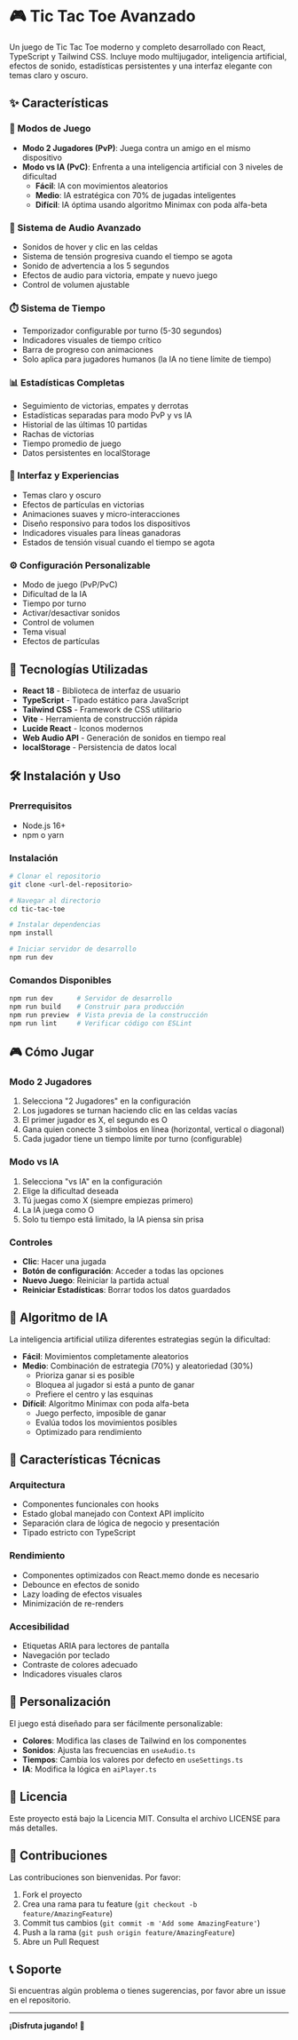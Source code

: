 # 🎮 Tic Tac Toe Avanzado

Un juego de Tic Tac Toe moderno y completo desarrollado con React, TypeScript y Tailwind CSS. Incluye modo multijugador, inteligencia artificial, efectos de sonido, estadísticas persistentes y una interfaz elegante con temas claro y oscuro.

## ✨ Características

### 🎯 Modos de Juego
- **Modo 2 Jugadores (PvP)**: Juega contra un amigo en el mismo dispositivo
- **Modo vs IA (PvC)**: Enfrenta a una inteligencia artificial con 3 niveles de dificultad
  - **Fácil**: IA con movimientos aleatorios
  - **Medio**: IA estratégica con 70% de jugadas inteligentes
  - **Difícil**: IA óptima usando algoritmo Minimax con poda alfa-beta

### 🎵 Sistema de Audio Avanzado
- Sonidos de hover y clic en las celdas
- Sistema de tensión progresiva cuando el tiempo se agota
- Sonido de advertencia a los 5 segundos
- Efectos de audio para victoria, empate y nuevo juego
- Control de volumen ajustable

### ⏱️ Sistema de Tiempo
- Temporizador configurable por turno (5-30 segundos)
- Indicadores visuales de tiempo crítico
- Barra de progreso con animaciones
- Solo aplica para jugadores humanos (la IA no tiene límite de tiempo)

### 📊 Estadísticas Completas
- Seguimiento de victorias, empates y derrotas
- Estadísticas separadas para modo PvP y vs IA
- Historial de las últimas 10 partidas
- Rachas de victorias
- Tiempo promedio de juego
- Datos persistentes en localStorage

### 🎨 Interfaz y Experiencias
- Temas claro y oscuro
- Efectos de partículas en victorias
- Animaciones suaves y micro-interacciones
- Diseño responsivo para todos los dispositivos
- Indicadores visuales para líneas ganadoras
- Estados de tensión visual cuando el tiempo se agota

### ⚙️ Configuración Personalizable
- Modo de juego (PvP/PvC)
- Dificultad de la IA
- Tiempo por turno
- Activar/desactivar sonidos
- Control de volumen
- Tema visual
- Efectos de partículas

## 🚀 Tecnologías Utilizadas

- **React 18** - Biblioteca de interfaz de usuario
- **TypeScript** - Tipado estático para JavaScript
- **Tailwind CSS** - Framework de CSS utilitario
- **Vite** - Herramienta de construcción rápida
- **Lucide React** - Iconos modernos
- **Web Audio API** - Generación de sonidos en tiempo real
- **localStorage** - Persistencia de datos local

## 🛠️ Instalación y Uso

### Prerrequisitos
- Node.js 16+ 
- npm o yarn

### Instalación
```bash
# Clonar el repositorio
git clone <url-del-repositorio>

# Navegar al directorio
cd tic-tac-toe

# Instalar dependencias
npm install

# Iniciar servidor de desarrollo
npm run dev
```

### Comandos Disponibles
```bash
npm run dev      # Servidor de desarrollo
npm run build    # Construir para producción
npm run preview  # Vista previa de la construcción
npm run lint     # Verificar código con ESLint
```

## 🎮 Cómo Jugar

### Modo 2 Jugadores
1. Selecciona "2 Jugadores" en la configuración
2. Los jugadores se turnan haciendo clic en las celdas vacías
3. El primer jugador es X, el segundo es O
4. Gana quien conecte 3 símbolos en línea (horizontal, vertical o diagonal)
5. Cada jugador tiene un tiempo límite por turno (configurable)

### Modo vs IA
1. Selecciona "vs IA" en la configuración
2. Elige la dificultad deseada
3. Tú juegas como X (siempre empiezas primero)
4. La IA juega como O
5. Solo tu tiempo está limitado, la IA piensa sin prisa

### Controles
- **Clic**: Hacer una jugada
- **Botón de configuración**: Acceder a todas las opciones
- **Nuevo Juego**: Reiniciar la partida actual
- **Reiniciar Estadísticas**: Borrar todos los datos guardados

## 🧠 Algoritmo de IA

La inteligencia artificial utiliza diferentes estrategias según la dificultad:

- **Fácil**: Movimientos completamente aleatorios
- **Medio**: Combinación de estrategia (70%) y aleatoriedad (30%)
  - Prioriza ganar si es posible
  - Bloquea al jugador si está a punto de ganar
  - Prefiere el centro y las esquinas
- **Difícil**: Algoritmo Minimax con poda alfa-beta
  - Juego perfecto, imposible de ganar
  - Evalúa todos los movimientos posibles
  - Optimizado para rendimiento

## 📱 Características Técnicas

### Arquitectura
- Componentes funcionales con hooks
- Estado global manejado con Context API implícito
- Separación clara de lógica de negocio y presentación
- Tipado estricto con TypeScript

### Rendimiento
- Componentes optimizados con React.memo donde es necesario
- Debounce en efectos de sonido
- Lazy loading de efectos visuales
- Minimización de re-renders

### Accesibilidad
- Etiquetas ARIA para lectores de pantalla
- Navegación por teclado
- Contraste de colores adecuado
- Indicadores visuales claros

## 🎨 Personalización

El juego está diseñado para ser fácilmente personalizable:

- **Colores**: Modifica las clases de Tailwind en los componentes
- **Sonidos**: Ajusta las frecuencias en `useAudio.ts`
- **Tiempos**: Cambia los valores por defecto en `useSettings.ts`
- **IA**: Modifica la lógica en `aiPlayer.ts`

## 📄 Licencia

Este proyecto está bajo la Licencia MIT. Consulta el archivo LICENSE para más detalles.

## 🤝 Contribuciones

Las contribuciones son bienvenidas. Por favor:

1. Fork el proyecto
2. Crea una rama para tu feature (`git checkout -b feature/AmazingFeature`)
3. Commit tus cambios (`git commit -m 'Add some AmazingFeature'`)
4. Push a la rama (`git push origin feature/AmazingFeature`)
5. Abre un Pull Request

## 📞 Soporte

Si encuentras algún problema o tienes sugerencias, por favor abre un issue en el repositorio.

---

**¡Disfruta jugando! 🎉**